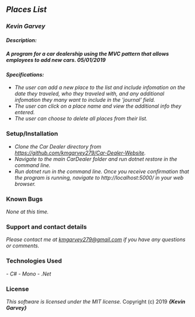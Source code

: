 ## _Places List_

### _***Kevin Garvey***_

#### _Description:_
##### _A program for a car dealership using the MVC pattern that allows employees to add new cars. 05/01/2019_

#### _Specifications:_
- _The user can add a new place to the list and include infomation on the date they traveled, who they traveled with, and any additional infomation they many want to include in the 'journal' field._
- _The user can click on a place name and view the additional info they entered._
- _The user can choose to delete all places from their list._

### Setup/Installation
- _Clone the Car Dealer directory from https://github.com/kmgarvey279/Car-Dealer-Website._
- _Navigate to the main CarDealer folder and run dotnet restore in the command line._
- _Run dotnet run in the command line. Once you receive confirmation that the program is running, navigate to http://localhost:5000/ in your web browser._    

### Known Bugs
_None at this time._

### Support and contact details

_Please contact me at kmgarvey279@gmail.com if you have any questions or comments._

### Technologies Used

_- C#_
_- Mono_
_- .Net_

### License

_This software is licensed under the MIT license._
Copyright (c) 2019 **_{Kevin Garvey}_**
